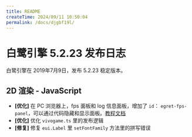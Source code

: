 ```yaml
---
title: README
createTime: 2024/09/11 10:50:04
permalink: /docs/djgbf19l/
---
```

# 白鹭引擎 5.2.23 发布日志
白鹭引擎在 2019年7月9日，发布 5.2.23 稳定版本。

## 2D 渲染 - JavaScript
- **[优化]** 在 PC 浏览器上，fps 面板和 log 信息面板，增加了 `id`： `egret-fps-panel`，可以通过代码隐藏和显示面板。[教程文档](../../debug/debug/README.md#4%E5%8A%A8%E6%80%81%E9%9A%90%E8%97%8F%E5%92%8C%E6%98%BE%E7%A4%BA%E4%BF%A1%E6%81%AF%E9%9D%A2%E6%9D%BF)
- **[优化]** 优化 `vivogame.ts` 里的发布逻辑
- **[修复]** 修复 `eui.Label` 里 `setFontFamily` 方法里的拼写错误

